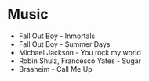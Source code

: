 # Music

- Fall Out Boy - Inmortals
- Fall Out Boy - Summer Days
- Michael Jackson - You rock my world
- Robin Shulz, Francesco Yates - Sugar
- Braaheim - Call Me Up